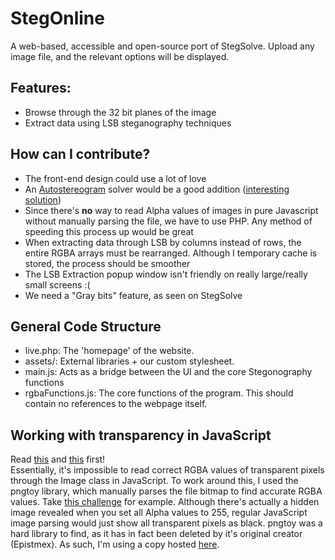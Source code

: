 # StegOnline
A web-based, accessible and open-source port of StegSolve.
Upload any image file, and the relevant options will be displayed.

## Features:
* Browse through the 32 bit planes of the image
* Extract data using LSB steganography techniques

## How can I contribute?
* The front-end design could use a lot of love
* An [Autostereogram](https://en.wikipedia.org/wiki/Autostereogram) solver would be a good addition ([interesting solution](https://www.cs.bgu.ac.il/~ben-shahar/Teaching/Computational-Vision/StudentProjects/ICBV131/ICBV-2013-1-KatyaGroisman/FinalProjectReport.pdf))
* Since there's **no** way to read Alpha values of images in pure Javascript without manually parsing the file, we have to use PHP. Any method of speeding this process up would be great
* When extracting data through LSB by columns instead of rows, the entire RGBA arrays must be rearranged. Although I temporary cache is stored, the process should be smoother
* The LSB Extraction popup window isn't friendly on really large/really small screens :(
* We need a "Gray bits" feature, as seen on StegSolve

## General Code Structure
* live.php: The 'homepage' of the website.
* assets/: External libraries + our custom stylesheet.
* main.js: Acts as a bridge between the UI and the core Stegonography functions
* rgbaFunctions.js: The core functions of the program. This should contain no references to the webpage itself.

## Working with transparency in JavaScript
Read [this](https://stackoverflow.com/questions/39744072/how-to-get-rgb-from-transparent-pixel-in-js) and [this](https://stackoverflow.com/questions/28917518/reading-pixeldata-from-images-in-javascript-returns-unexpected-results-for-semi) first!  
Essentially, it's impossible to read correct RGBA values of transparent pixels through the Image class in JavaScript.
To work around this, I used the pngtoy library, which manually parses the file bitmap to find accurate RGBA values.
Take [this challenge](https://xapax.github.io/blog/assets/pragyanctf/transmission.png) for example. Although there's actually a hidden image revealed when you set all Alpha values to 255, regular JavaScript image parsing would just show all transparent pixels as black.
pngtoy was a hard library to find, as it has in fact been deleted by it's original creator (Epistmex). As such, I'm using a copy hosted [here](https://github.com/neshume/pngtoy).
